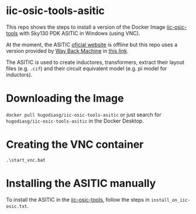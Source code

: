 # iic-osic-tools-asitic
This repo shows the steps to install a version of the Docker Image [iic-osic-tools](https://github.com/iic-jku/IIC-OSIC-TOOLS) with Sky130 PDK ASITIC in Windows (using VNC).

At the moment, the ASITIC [oficial website](http://rfic.eecs.berkeley.edu/~niknejad/asitic.html) is offline but this repo uses a version provided by [Way Back Machine](https://web.archive.org/) in [this link](https://web.archive.org/web/20210411050138/http://rfic.eecs.berkeley.edu/~niknejad/asitic.html).

The ASITIC is used to create inductores, transformers, extract their layout files (e.g. `.cif`) and their circuit equivalent model (e.g. pi model for inductors).

# Downloading the Image

`docker pull hugodiasg/iic-osic-tools-asitic` or just search for `hugodiasg/iic-osic-tools-asitic` in the Docker Desktop.

# Creating the VNC container
`.\start_vnc.bat`

# Installing the ASITIC manually

To install the ASITIC in the [iic-osic-tools](https://github.com/iic-jku/IIC-OSIC-TOOLS), follow the steps in `install_on_iic-osic.txt`.

